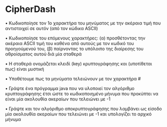 # CipherDash

• Κωδικοποίησε τον 1ο χαρακτήρα του
μηνύματος με την ακέραια τιμή που
αντιστοιχεί σε αυτόν (από τον κώδικα ASCII)

• Κωδικοποίησε του επόμενους χαρακτήρες: (α)
προσθέτοντας την ακέραια ASCII τιμή του
καθένα από αυτούς με τον κωδικό του
προηγούμενού του, (β) παίρνοντας το
υπόλοιπο της διαίρεσης του αθροίσματος
αυτού διά μία σταθερά

• Η σταθερά ονομάζεται κλειδί (key)
κρυπτογράφησης και (υποτίθεται πως) είναι
μυστική

• Υποθέτουμε πως τα μηνύματα τελειώνουν με
τον χαρακτήρα #

• Γράψτε ένα πρόγραμμα java που να υλοποιεί
τον αλγόριθμο κρυπτογράφησης έτσι ώστε το
κωδικοποιημένο μήνυμα που προκύπτει να είναι
μία ακολουθία ακεραίων που τελειώνει με -1

• Γράψτε και τον αλγόριθμο αποκρυπτογράφησης
που λαμβάνει ως είσοδο μία ακολουθία
ακεραίων που τελειώνει με -1 και υπολογίζει το
αρχικό μήνυμα
